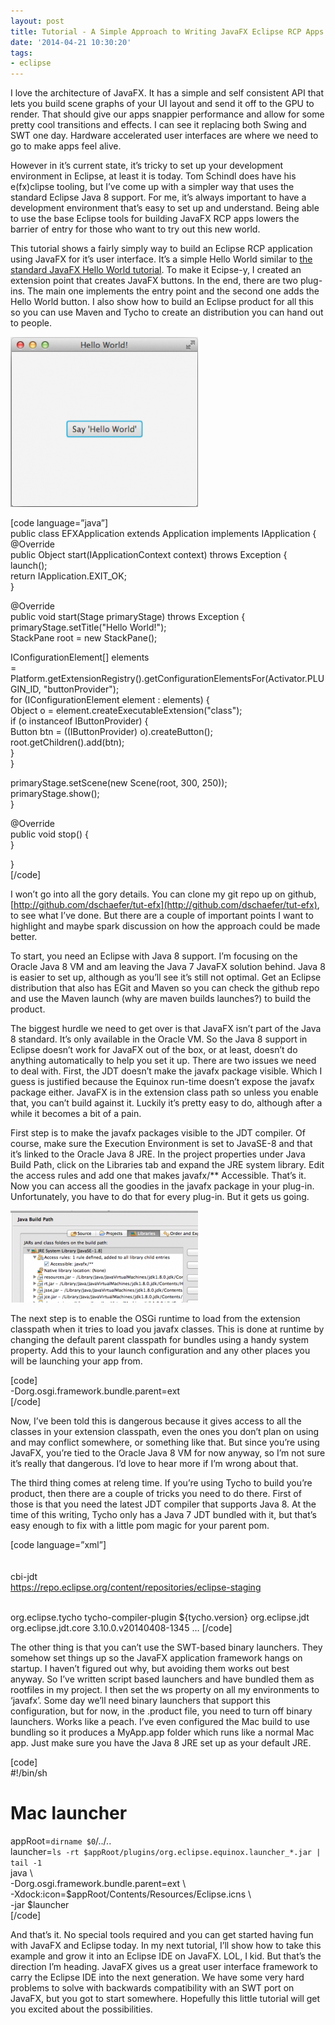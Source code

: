 ```yaml
---
layout: post
title: Tutorial - A Simple Approach to Writing JavaFX Eclipse RCP Apps
date: '2014-04-21 10:30:20'
tags:
- eclipse
---
```



I love the architecture of JavaFX. It has a simple and self consistent API that lets you build scene graphs of your UI layout and send it off to the GPU to render. That should give our apps snappier performance and allow for some pretty cool transitions and effects. I can see it replacing both Swing and SWT one day. Hardware accelerated user interfaces are where we need to go to make apps feel alive.

However in it’s current state, it’s tricky to set up your development environment in Eclipse, at least it is today. Tom Schindl does have his e(fx)clipse tooling, but I’ve come up with a simpler way that uses the standard Eclipse Java 8 support. For me, it’s always important to have a development environment that’s easy to set up and understand. Being able to use the base Eclipse tools for building JavaFX RCP apps lowers the barrier of entry for those who want to try out this new world.

This tutorial shows a fairly simply way to build an Eclipse RCP application using JavaFX for it’s user interface. It’s a simple Hello World similar to [the standard JavaFX Hello World tutorial](http://docs.oracle.com/javafx/2/get_started/hello_world.htm). To make it Ecipse-y, I created an extension point that creates JavaFX buttons. In the end, there are two plug-ins. The main one implements the entry point and the second one adds the Hello World button. I also show how to build an Eclipse product for all this so you can use Maven and Tycho to create an distribution you can hand out to people.

[![Screen Shot 2014-04-21 at 10.06.46 AM](/images/2014/04/Screen-Shot-2014-04-21-at-10.06.46-AM-300x272.png)](/images/2014/04/Screen-Shot-2014-04-21-at-10.06.46-AM.png)

[code language=”java”]  
 public class EFXApplication extends Application implements IApplication {  
 @Override  
 public Object start(IApplicationContext context) throws Exception {  
 launch();  
 return IApplication.EXIT_OK;  
 }

 @Override  
 public void start(Stage primaryStage) throws Exception {  
 primaryStage.setTitle("Hello World!");  
 StackPane root = new StackPane();

 IConfigurationElement[] elements  
 = Platform.getExtensionRegistry().getConfigurationElementsFor(Activator.PLUGIN_ID, "buttonProvider");  
 for (IConfigurationElement element : elements) {  
 Object o = element.createExecutableExtension("class");  
 if (o instanceof IButtonProvider) {  
 Button btn = ((IButtonProvider) o).createButton();  
 root.getChildren().add(btn);  
 }  
 }

 primaryStage.setScene(new Scene(root, 300, 250));  
 primaryStage.show();  
 }

 @Override  
 public void stop() {  
 }

}  
 [/code]

I won’t go into all the gory details. You can clone my git repo up on github, [http://github.com/dschaefer/tut-efx](http://github.com/dschaefer/tut-efx), to see what I’ve done. But there are a couple of important points I want to highlight and maybe spark discussion on how the approach could be made better.

To start, you need an Eclipse with Java 8 support. I’m focusing on the Oracle Java 8 VM and am leaving the Java 7 JavaFX solution behind. Java 8 is easier to set up, although as you’ll see it’s still not optimal. Get an Eclipse distribution that also has EGit and Maven so you can check the github repo and use the Maven launch (why are maven builds launches?) to build the product.

The biggest hurdle we need to get over is that JavaFX isn’t part of the Java 8 standard. It’s only available in the Oracle VM. So the Java 8 support in Eclipse doesn’t work for JavaFX out of the box, or at least, doesn’t do anything automatically to help you set it up. There are two issues we need to deal with. First, the JDT doesn’t make the javafx package visible. Which I guess is justified because the Equinox run-time doesn’t expose the javafx package either. JavaFX is in the extension class path so unless you enable that, you can’t build against it. Luckily it’s pretty easy to do, although after a while it becomes a bit of a pain.

First step is to make the javafx packages visible to the JDT compiler. Of course, make sure the Execution Environment is set to JavaSE-8 and that it’s linked to the Oracle Java 8 JRE. In the project properties under Java Build Path, click on the Libraries tab and expand the JRE system library. Edit the access rules and add one that makes javafx/** Accessible. That’s it. Now you can access all the goodies in the javafx package in your plug-in. Unfortunately, you have to do that for every plug-in. But it gets us going.

[![Screen Shot 2014-04-21 at 10.11.21 AM](/images/2014/04/Screen-Shot-2014-04-21-at-10.11.21-AM-300x147.png)](/images/2014/04/Screen-Shot-2014-04-21-at-10.11.21-AM.png)

The next step is to enable the OSGi runtime to load from the extension classpath when it tries to load you javafx classes. This is done at runtime by changing the default parent classpath for bundles using a handy system property. Add this to your launch configuration and any other places you will be launching your app from.

[code]  
 -Dorg.osgi.framework.bundle.parent=ext  
 [/code]

Now, I’ve been told this is dangerous because it gives access to all the classes in your extension classpath, even the ones you don’t plan on using and may conflict somewhere, or something like that. But since you’re using JavaFX, you’re tied to the Oracle Java 8 VM for now anyway, so I’m not sure it’s really that dangerous. I’d love to hear more if I’m wrong about that.

The third thing comes at releng time. If you’re using Tycho to build you’re product, then there are a couple of tricks you need to do there. First of those is that you need the latest JDT compiler that supports Java 8. At the time of this writing, Tycho only has a Java 7 JDT bundled with it, but that’s easy enough to fix with a little pom magic for your parent pom.

[code language=”xml”]  
 <pluginRepositories>  
 <pluginRepository>  
 <id>cbi-jdt</id>  
 <url>https://repo.eclipse.org/content/repositories/eclipse-staging</url>  
 </pluginRepository>  
 </pluginRepositories>

 <build>  
 <plugins>  
 <plugin>  
 <groupId>org.eclipse.tycho</groupId>  
 <artifactId>tycho-compiler-plugin</artifactId>  
 <version>${tycho.version}</version>  
 <dependencies>  
 <dependency>  
 <groupId>org.eclipse.jdt</groupId>  
 <artifactId>org.eclipse.jdt.core</artifactId>  
 <version>3.10.0.v20140408-1345</version>  
 </dependency>  
 </dependencies>  
 </plugin>  
 …  
 [/code]

The other thing is that you can’t use the SWT-based binary launchers. They somehow set things up so the JavaFX application framework hangs on startup. I haven’t figured out why, but avoiding them works out best anyway. So I’ve written script based launchers and have bundled them as rootfiles in my project. I then set the ws property on all my environments to ‘javafx’. Some day we’ll need binary launchers that support this configuration, but for now, in the .product file, you need to turn off binary launchers. Works like a peach. I’ve even configured the Mac build to use bundling so it produces a MyApp.app folder which runs like a normal Mac app. Just make sure you have the Java 8 JRE set up as your default JRE.

[code]  
 #!/bin/sh  
 # Mac launcher  
 appRoot=`dirname $0`/../..  
 launcher=`ls -rt $appRoot/plugins/org.eclipse.equinox.launcher_*.jar | tail -1`  
 java \  
 -Dorg.osgi.framework.bundle.parent=ext \  
 -Xdock:icon=$appRoot/Contents/Resources/Eclipse.icns \  
 -jar $launcher  
 [/code]

And that’s it. No special tools required and you can get started having fun with JavaFX and Eclipse today. In my next tutorial, I’ll show how to take this example and grow it into an Eclipse IDE on JavaFX. LOL, I kid. But that’s the direction I’m heading. JavaFX gives us a great user interface framework to carry the Eclipse IDE into the next generation. We have some very hard problems to solve with backwards compatibility with an SWT port on JavaFX, but you got to start somewhere. Hopefully this little tutorial will get you excited about the possibilities.


